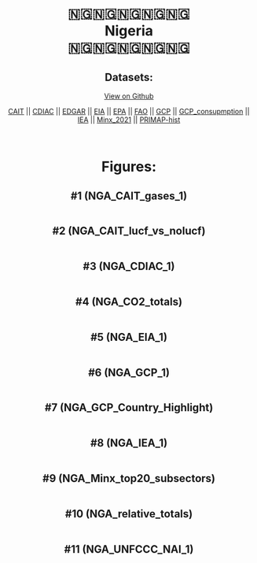 
<center>
<h1 align="center">
🇳🇬🇳🇬🇳🇬🇳🇬🇳🇬
<br>
Nigeria
<br>
🇳🇬🇳🇬🇳🇬🇳🇬🇳🇬
</h1>
<h2>Datasets:</h2>
<p><a href="https://github.com/dquintani/GreenhouseData/tree/master/country_data/NGA_Nigeria/data">View on Github</a>
<br></p><p><a href="data/NGA_CAIT.csv">CAIT</a> || <a href="data/NGA_CDIAC.csv">CDIAC</a> || <a href="data/NGA_EDGAR.csv">EDGAR</a> || <a href="data/NGA_EIA.csv">EIA</a> || <a href="data/NGA_EPA.csv">EPA</a> || <a href="data/NGA_FAO.csv">FAO</a> || <a href="data/NGA_GCP.csv">GCP</a> || <a href="data/NGA_GCP_consupmption.csv">GCP_consupmption</a> || <a href="data/NGA_IEA.csv">IEA</a> || <a href="data/NGA_Minx_2021.csv">Minx_2021</a> || <a href="data/NGA_PRIMAP-hist.csv">PRIMAP-hist</a></p><p><br></p>
<h1>Figures:</h1><h2>#1 (NGA_CAIT_gases_1)</h2>
<p><img alt="" src="figures/NGA_CAIT_gases_1.png" /></p><h2>#2 (NGA_CAIT_lucf_vs_nolucf)</h2>
<p><img alt="" src="figures/NGA_CAIT_lucf_vs_nolucf.png" /></p><h2>#3 (NGA_CDIAC_1)</h2>
<p><img alt="" src="figures/NGA_CDIAC_1.png" /></p><h2>#4 (NGA_CO2_totals)</h2>
<p><img alt="" src="figures/NGA_CO2_totals.png" /></p><h2>#5 (NGA_EIA_1)</h2>
<p><img alt="" src="figures/NGA_EIA_1.png" /></p><h2>#6 (NGA_GCP_1)</h2>
<p><img alt="" src="figures/NGA_GCP_1.png" /></p><h2>#7 (NGA_GCP_Country_Highlight)</h2>
<p><img alt="" src="figures/NGA_GCP_Country_Highlight.png" /></p><h2>#8 (NGA_IEA_1)</h2>
<p><img alt="" src="figures/NGA_IEA_1.png" /></p><h2>#9 (NGA_Minx_top20_subsectors)</h2>
<p><img alt="" src="figures/NGA_Minx_top20_subsectors.png" /></p><h2>#10 (NGA_relative_totals)</h2>
<p><img alt="" src="figures/NGA_relative_totals.png" /></p><h2>#11 (NGA_UNFCCC_NAI_1)</h2>
<p><img alt="" src="figures/NGA_UNFCCC_NAI_1.png" /></p>